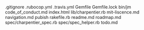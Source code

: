 .gitignore
.rubocop.yml
.travis.yml
Gemfile
Gemfile.lock
bin/jm
code_of_conduct.md
index.html
lib/charpentier.rb
mit-liscence.md
navigation.md
pubish
rakefile.rb
readme.md
roadmap.md
spec/charpentier_spec.rb
spec/spec_helper.rb
todo.md
